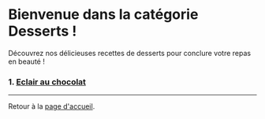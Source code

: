 
# Bienvenue dans la catégorie Desserts !

Découvrez nos délicieuses recettes de desserts pour conclure votre repas en beauté !

### 1. [Eclair au chocolat](recettes/desserts/eclair-choco.md)

---

Retour à la [page d'accueil](../index.md).
